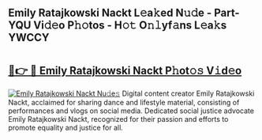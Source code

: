 ## Emily Ratajkowski Nackt L𝚎a𝚔ed N𝚞𝚍e - Part-YQU Vi𝚍𝚎o P𝚑𝚘tos - H𝚘𝚝 O𝚗𝚕yf𝚊ns L𝚎a𝚔s YWCCY

# <h2><a href="http://kf2da03.oniu.top/?m=Emily+Ratajkowski+Nackt">🔗👉 🔴 Emily Ratajkowski Nackt P𝚑ot𝚘𝚜 V𝚒d𝚎o</a></h2>

[![Emily Ratajkowski Nackt Nu𝚍e𝚜](https://i.imgur.com/0qMVB7G.gif)](http://kf2da03.oniu.top/?m=Emily+Ratajkowski+Nackt)
Digital content creator Emily Ratajkowski Nackt, acclaimed for sharing dance and lifestyle material, consisting of performances and vlogs on social media. Dedicated social justice advocate Emily Ratajkowski Nackt, recognized for their passion and efforts to promote equality and justice for all.  
